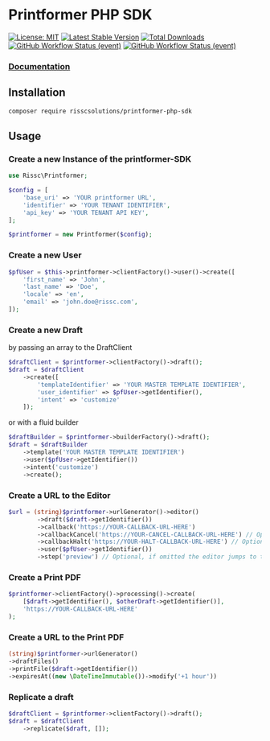 # Printformer PHP SDK
[![License: MIT](https://img.shields.io/badge/License-MIT-green.svg)](https://opensource.org/licenses/MIT)
[![Latest Stable Version](https://poser.pugx.org/risscsolutions/printformer-php-sdk/v/stable.svg)](https://packagist.org/packages/risscsolutions/printformer-php-sdk)
[![Total Downloads](https://poser.pugx.org/risscsolutions/printformer-php-sdk/downloads)](https://packagist.org/packages/risscsolutions/printformer-php-sdk)
[![GitHub Workflow Status (event)](https://img.shields.io/github/workflow/status/risscsolutions/printformer-php-sdk/PHPUnit%20tests?event=push&label=PHPUnit%20tests)](https://github.com/risscsolutions/printformer-php-sdk/actions/workflows/tests.yml)
[![GitHub Workflow Status (event)](https://img.shields.io/github/workflow/status/risscsolutions/printformer-php-sdk/Static%20code%20analysis?event=push&label=Static%20code%20analysis)](https://github.com/risscsolutions/printformer-php-sdk/actions/workflows/static%20code%20analysis.yml)

### [Documentation](https://risscsolutions.github.io/printformer-php-sdk/)

## Installation

```bash
composer require risscsolutions/printformer-php-sdk
```

## Usage

### Create a new Instance of the printformer-SDK
```php
use Rissc\Printformer;

$config = [
    'base_uri' => 'YOUR printformer URL',
    'identifier' => 'YOUR TENANT IDENTIFIER',
    'api_key' => 'YOUR TENANT API KEY',
];

$printformer = new Printformer($config);
```

### Create a new User
```php
$pfUser = $this->printformer->clientFactory()->user()->create([
    'first_name' => 'John',
    'last_name' => 'Doe',
    'locale' => 'en',
    'email' => 'john.doe@rissc.com', 
]);
```

### Create a new Draft
by passing an array to the DraftClient
```php
$draftClient = $printformer->clientFactory()->draft();
$draft = $draftClient
    ->create([
        'templateIdentifier' => 'YOUR MASTER TEMPLATE IDENTIFIER',
        'user_identifier' => $pfUser->getIdentifier(),
        'intent' => 'customize'
    ]);
```
or with a fluid builder
```php
$draftBuilder = $printformer->builderFactory()->draft();
$draft = $draftBuilder
    ->template('YOUR MASTER TEMPLATE IDENTIFIER')
    ->user($pfUser->getIdentifier())
    ->intent('customize')
    ->create();
```

### Create a URL to the Editor
```php
$url = (string)$printformer->urlGenerator()->editor()
        ->draft($draft->getIdentifier())
        ->callback('https://YOUR-CALLBACK-URL-HERE')
        ->callbackCancel('https://YOUR-CANCEL-CALLBACK-URL-HERE') // Optional, if omitted the callback URL is used
        ->callbackHalt('https://YOUR-HALT-CALLBACK-URL-HERE') // Optional, if omitted the callbackCancel URL is used
        ->user($pfUser->getIdentifier())
        ->step('preview') // Optional, if omitted the editor jumps to the last visited step
```

### Create a Print PDF
```php
$printformer->clientFactory()->processing()->create(
    [$draft->getIdentifier(), $otherDraft->getIdentifier()],
    'https://YOUR-CALLBACK-URL-HERE'
);
```

### Create a URL to the Print PDF
```php
(string)$printformer->urlGenerator()
->draftFiles()
->printFile($draft->getIdentifier())
->expiresAt((new \DateTimeImmutable())->modify('+1 hour'))
```

### Replicate a draft
```php
$draftClient = $printformer->clientFactory()->draft();
$draft = $draftClient
    ->replicate($draft, []);
```
